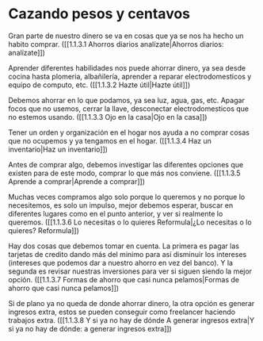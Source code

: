 # Cazando pesos y centavos
Gran parte de nuestro dinero se va en cosas que ya se nos ha hecho un habito comprar. ([[1.1.3.1 Ahorros diarios analízate|Ahorros diarios: analízate]])

Aprender diferentes habilidades nos puede ahorrar dinero, ya sea desde cocina hasta plomeria, albañilería, aprender a reparar electrodomesticos y equipo de computo, etc. ([[1.1.3.2 Hazte útil|Hazte útil]])

Debemos ahorrar en lo que podamos, ya sea luz, agua, gas, etc. Apagar focos que no usemos, cerrar la llave, desconectar electrodomesticos que no estemos usando. ([[1.1.3.3 Ojo en la casa|Ojo en la casa]])

Tener un orden y organización en el hogar nos ayuda a no comprar cosas que no ocupemos y ya tengamos en el hogar. ([[1.1.3.4 Haz un inventario|Haz un inventario]])

Antes de comprar algo, debemos investigar las diferentes opciones que existen para de este modo, comprar lo que más nos conviene. ([[1.1.3.5 Aprende a comprar|Aprende a comprar]])

Muchas veces compramos algo solo porque lo queremos y no porque lo necesitemos, es solo un impulso, mejor debemos esperar, buscar en diferentes lugares como en el punto anterior, y ver si realmente lo queremos. ([[1.1.3.6 Lo necesitas o lo quieres Reformula|¿Lo necesitas o lo quieres? Reformula]])

Hay dos cosas que debemos tomar en cuenta. La primera es pagar las tarjetas de credito dando más del minimo para así disminuir los intereses (intereses que podemos dar a nuestro ahorro en vez del banco). Y la segunda es revisar nuestras inversiones para ver si siguen siendo la mejor opción. ([[1.1.3.7 Formas de ahorro que casi nunca pelamos|Formas de ahorro que casi nunca pelamos]])

Si de plano ya no queda de donde ahorrar dinero, la otra opción es generar ingresos extra, estos se pueden conseguir como freelancer haciendo trabajos extra. ([[1.1.3.8 Y si ya no hay de dónde A generar ingresos extra|Y si ya no hay de dónde: a generar ingresos extra]])